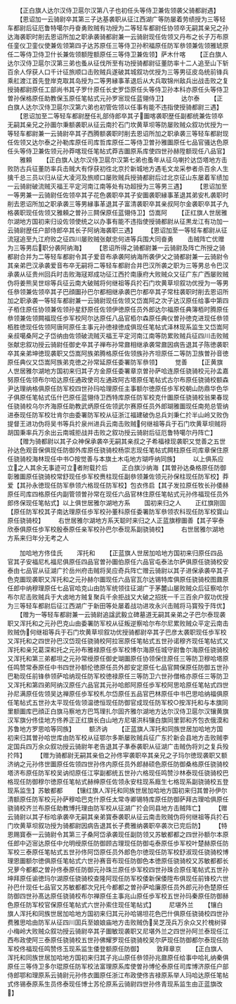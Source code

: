 <!-- { "loadSidebar": true } -->
　　【正白旗人达尔汉侍卫扈尔汉第八子也初任头等侍卫兼佐领袭父骑都尉遇】
　　【恩诏加一云骑尉卒其第三子达基袭职从征江西湖广等防屡着劳绩授为三等轻车都尉后征厄鲁特噶尔丹奋勇败贼有功授为二等轻车都尉任协领卒无嗣其亲兄之孙达海袭职时削去恩诏所加之职承袭骑都尉兼一云骑尉现任佐领又丹布之长子万布原任銮仪卫銮仪使兼佐领第四子达苏原任三等侍卫孙积福原任防军叅领兼佐领雅琥原任二等侍卫侍卫什长兼佐领额陞额原任三等侍卫兼佐领】萨木什喀
　　【正白旗人达尔汉侍卫扈尔汉第三弟也蚤从征伐所至有功授骑都尉征董防率十二人追至山下斩百余人俘获人口千计征旅顺口击败贼兵遂破其城叙功优授为三等男征皮岛统前锋兵乘舡渡江首先登岸克取其岛授为二等男縁事革退后从大兵取锦州敌兵出战击败之复授骑都尉原任工部尚书其子罗什原任长史罗岱原任头等侍卫孙本科亦原任头等侍卫曽孙保格原任助教保玉原任笔帖式元孙罗宻现任蓝翎侍卫】
　　达尔泰
　　【正白旗人达尔汉侍卫扈尔汉第六弟也初管佐领以任事有能不违指使授骑都尉三遇】
　　【恩诏加至二等轻车都尉歴任礼部侍郎卒其子圗喀袭职歴任副都统兼佐领卒无嗣其亲兄之孙圗尔秉额袭职从征云南扵石门坎黄草坝等防屡败贼众叙功优授为一等轻车都尉兼一云骑尉卒其子西腾额袭职时削去恩诏所加之职承袭三等轻车都尉现任佐领又达尔泰之孙勒库原任司库哲库原任二等侍卫曽孙雅圗原任七品官骚达色原任头等侍卫兼佐领元孙莽喀现任笔帖式莽吉圗原系库使四世孙赫陞额现任八品官】
　　雅頼
　　【正白旗人达尔汉侍卫扈尔汉第七弟也蚤年从征乌喇扵达岱塔地方击败防古兵征董防率兵击贼大有俘获初徃北京扵新城地方遇毛文龙采参者杀百余人生擒千总三员以归从征大凌河及旅顺口屡败贼兵授骑都尉后过北京征山东屡着军绩加一云骑尉破流贼灭福王平定河南江南等处有功超授为三等男三遇】
　　【恩诏加至一等男兼一云骑尉任佐领卒其子花色袭职卒其子安圗袭职縁事革退其弟安札袭职时削去恩诏所加之职承袭三等男縁事革退其子富清袭职卒其亲叔阿尔金袭职卒其子九格袭职现任佐领又雅頼之曽孙三闗保原任蓝翎侍卫】岱嵩阿
　　【正红旗人世居雅尔湖地方国初来归设佐领使统之以办事有能不违指使授骑都尉从征黒龙江有功加一云骑尉歴任户部侍郎卒其长子阿纳海袭职三遇】
　　【恩诏加至一等轻车都尉从征流冦追至九江府败之征四川屡败贼张献忠何进等兵围大同奋勇
　　击贼阵亡优赠为三等男后职分袭阿纳海】
　　【恩诏所得之骑都尉兼一云骑尉及阵亡所授之骑都尉合并为二等轻车都尉令其子爱音布承袭阿纳海所袭伊父之骑都尉兼一云骑尉令其亲弟巴汉承袭爱音布卒无嗣将二等轻车都尉合并巴汉所袭之职为三等男总令巴汉承袭从征贵州回兵时击败海冦郑成功征江西扵南康府大败贼众又征广东广西屡败贼伪将姜熊吴世琮等兵征云南大破贼将何继祖等兵扵石门坎黄草坝叙功优授为一等男任叅领兼佐领卒其子巴顔圗孙巴尔都相继承袭巴尔都卒其子常柱袭职时削去恩诏所加之职承袭一等轻车都尉兼一云骑尉现任佐领又岱嵩阿之次子达汉原任给事中第四子栢住原任协领兼佐领孙星舒原任佐领伊徳原任员外郎达尔福原任典簿栢时腾原任叅领兼佐领闗福现任歩军校阿尔达原任八品官栢尔森原任典仪曽孙徳克进现任叅领栢胜徳现任佐领阿唐阿原任主事元孙徳禄徳成俱现任笔帖式泽林现系监生又岱嵩阿亲叔噶桑阿之子岱纳由佐领破流贼灭福王平定河南江南等防累败贼兵征四川击败贼张献忠叙功授云骑尉任御史卒其子禅布孙常鼐相继承袭常鼐因病告退其子陈徳袭职卒其亲弟坤徳现袭职又岱嵩阿族弟腾格原任佐领族孙齐坦原任二等防卫族曽孙音徳原任典仪又岱嵩阿族弟克徳之孙常延原任委署防军叅领】
　　觉善
　　【正黄旗人世居雅尔湖地方国初来归其子方金原任委署章京曽孙萨哈连原任骁骑校元孙孟嘉努原任佐领布尔哈达原任通政使司左通政阿古塔原任笔帖式古尔布原任骁骑校额森尹达理纳格俱原任防军校四世孙玛哈理原任主事额尔徳原任歩军校朝山防鼎华色华子俱原任笔帖式伍什巴原任蓝翎侍卫西特库原任防军校克什圗原任骁骑校翁果春现任骁骑校乌尔齐海原任助教武炳原任佐领武尔赛原任员外郎瑚雅圗现任南苑总管纳进泰现任防军校壮肯尔由委署防军校从征浙江福建破伪总兵刘秉仁扵半山岭又败伪提督王进功伪将吴书等兵扵泉州进兵云南击败贼何继祖等兵于石门坎黄草坝贼将胡国秉率兵万余出云南城拒战并击败之叙功授云骑尉后征厄鲁特噶尔丹阵亡】
　　【赠为骑都尉以其子众神保承袭卒无嗣其亲叔之子希福禄现袭职又觉善之五世孙达色观音保俱现任防御外库原任骁骑校杨崇志现任笔帖式闗柱原任司库章保住原任骁骑校海林现任中书○按觉善与本旗土木屯地方瑚呼纳同族】
　　以上俱系应立之人其余无事迹可立者附载扵后
　　正白旗沙纳海【其曽孙达桑格原任防御彰雅圗原任骁骑校常舒现任歩军校赉柱现任副叅领兼佐领元孙保柱现任防军校】莽爱【其孙永徳现任防军叅领六格现任防军校】包衣佟启【其子发拉原任牧长孙倭赫原任司库四格原任内副管领曽孙常在现任六品官林住原任笔帖式元孙佟福现任员外郎佟保现任笔帖式】以上俱世居雅尔湖地方系
　　国初来归之人
　　正红旗刚固【原任防军校其子南达理原任歩军校孙董科原任委署防军叅领农科现任防军校寳山原任骁骑校】
　　右世居雅尔湖地方系天聪时来归之人正蓝旗穆圗善【其子寜泰欣泰俱原任歩军校殷泰原任亲军校孙巴尔泰现系副骁骑校】
　　右世居雅尔湖地方系来归年分无考之人



　　加哈地方佟佳氏
　　浑托和
　　【正蓝旗人世居加哈地方国初来归原任四品官其子安福尼札福尼俱原任四品官曽孙圗伯原任六品官屯泰法尔萨俱原任骁骑校安泰由七品官从征湖广扵岳州府击贼将吴应奇兵阵亡赠云骑尉以其子进保承袭卒其子色克圗现袭职又浑托和之元孙赫尔圗现任六品官瓦尔达锡特库俱原任骁骑校图鼐原任郎中纳穆理原任七品官哈克山由防军统领往征湖广于茅麓山屡败贼众后征察哈尔布尔尼击败贼兵于大卤地方贼复聚兵千余拒战又大破之招抚一千三百余户叙功优授为三等轻车都尉后征江西湖广于新田等处屡着战功进攻永兴击贼将马寳殁于阵优】
　　【赠为一等轻车都尉兼一云骑尉追諡武毅立碑墓道无嗣其亲弟之子巴尔泰现袭职又浑托和之元孙巴克山由委署防军校从征叛逆察哈尔布尔尼累败贼众平定云南击败贼伪何继祖等兵于石门坎黄草坝叙功优授骑都尉卒其子巴彦太袭职现任歩军校又浑托和之四世孙巴汉岱现任骁骑校阿拉宻原任笔帖式五世孙诺穆齐现任笔帖式又浑托和亲兄葛深和托之元孙布雅禄原任歩军校博尔海原任城守尉鲁尔海原任骁骑校又浑托和第三弟都坦之元孙常绶原任御史瑚圗原任协领保住原任三等防卫穆哈塔原任鸣赞常泰原任中书四世孙额伦徳原任员外郎安定原任七品官闗保原任防御五世孙巴勒现任前锋叅领萨哈纳现任防军校徳禄原任三等防卫六世孙僧格亦原任三等防卫又浑托和第四弟阿纳汉原任六品官其元孙哈郎阿原任歩军校阿思哈原任笔帖式四世孙尼满原任佐领吴达禅原任歩军校札尔岱原任五品官巴林原任中书巴思哈纳福俱原任笔帖式五世孙太平现任佐领温徳恒现任防御官成现任防军校○按浑托和与本旗同里额圗库巴顔正白旗马察地方巴笃理扎尔固齐雅尔湖地方达尔汉侍卫扈尔汉镶黄旗汉军旗分佟佳地方佟养正正红旗长白山地方尼堪洪科镶白旗同里郭和齐包衣俄漠和苏鲁地方罗思哈等同族】
　　额济讷
　　【正蓝旗人浑托和同族世居加哈地方国初来归其曽孙哈世库由防军校从征鄂尔多斯屡败贼兵征广东扵新会县地方击败贼李定国兵四万余众叙功授云骑尉年老告退其子凖泰袭职从征湖广击贼伪将刘之复兵殁扵阵】
　　【赠为骑都尉无嗣其亲伯之孙佟寜袭职卒其亲兄之子玛尔徳现袭职又额济纳之元孙佟世圗原任佐领四世孙佟内原任员外郎赫硕色原任防御桑格原任骁骑校塔济布原任防军校吴讷彻原任江寜副都统五世孙六格现任鸣赞沙林泰现任骁骑校巴格现任防御穆尔徳原任笔帖式赫绅原任佐领永安柱现系廕生七格现系副骁骑校五登现系监生】苏敏都都
　　【镶红旗人浑托和同族世居加哈地方国初来归其曽孙伊尔清额原任防军校元孙萨穆哈巴克什原任太常寺卿锡特库原任防御萨拜古理哈俱原任骁骑校齐兰布原任助教博托理由防军校从征湖广扵会同县地方击贼阵亡】
　　【赠云骑尉以其子标哈承袭卒无嗣其亲弟寳泰袭职从征云南击败贼伪将何继祖等兵扵石门坎黄草坝叙功授为骑都尉因病告退其长子费雅纳袭职卒袭次已完后防】
　　【特恩赐寳泰一云骑尉令其第三子桑阿岱承袭现任副防领又苏敏都都之四世孙额尔本原任郎中迈宻达原任中允明绶原任防御顾古理现任防御屯泰原任歩军校叶楚赫原任防军校三泰原任笔帖式五世孙佟阿岱原任员外郎色尔徳现任防军校舒淑现任骁骑校博理恩圗额尔徳俱原任笔帖式六世孙赛音布现任防御色本徳原任骁骑校又苏敏都都长兄萝今都都之曽孙佟泰原任防御元孙珠兰原任歩军校四世孙珠合原任笔帖式五世孙坤拜原任谕徳玛尔湖原任骁骑校查隆阿现任防军校倭新保倭陞布俱现任前锋校六世孙巴什现任七品官又苏敏都都次兄托今都都之曽孙萨哈廉原任员外郎元孙色楚原任防御四世孙髙达原任骁骑校布尔禅原任主事兆山原任歩军校五世孙玛秦原任防御赫色原任防军校官保原任笔帖式六世孙索住现任笔帖式】
　　尼堪外兰
　　【镶白旗人浑托和同族世居加哈地方国初来归其元孙哈锡坦花色巴什俱原任骁骑校四世孙费雅思哈由防军从征四川囬兵至娘娘庙地方击败贼伪吴芝茂兵万余众又扵槐树驿小梅岭大败贼众叙功授云骑尉卒其子圗敏现袭职又尼堪外兰之四世孙阿兰泰现任江西布政使阿三泰原任骁骑校五世孙佛耀罗现任骁骑校吴尔萨现任防御都尔泰现任防军校佟福现任鸣赞佟玉现系监生倭登额原任防御】
　　敦拜章京
　　【正白旗人浑托和同族世居加哈地方国初来归其子兆山原任叅领孙兆鼐原任给事中哈礼纳秦俱原任三等侍卫多尔琨原任防军校法富理原系库使曽孙博伦泰原任司库博济原任户部侍郎鄂和理原系云骑尉元孙佟衣圗原任浙江布政使佟吉禄原系举人玛哈达原任笔帖式佟锡泰原系生员佟泰现任博士苏伦原系云骑尉四世孙佟青现系监生由正蓝旗改】
